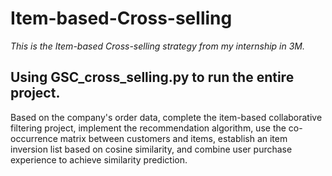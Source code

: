 # Item-based-Cross-selling
*This is the Item-based Cross-selling strategy from my internship in 3M.*

## Using GSC_cross_selling.py to run the entire project.

Based on the company's order data, complete the item-based collaborative filtering project, implement the recommendation algorithm, use the co-occurrence matrix between customers and items, establish an item inversion list based on cosine similarity, and combine user purchase experience to achieve similarity prediction.
